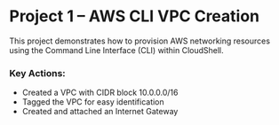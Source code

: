 # Project 1 – AWS CLI VPC Creation

This project demonstrates how to provision AWS networking resources using the Command Line Interface (CLI) within CloudShell.

### Key Actions:
- Created a VPC with CIDR block 10.0.0.0/16
- Tagged the VPC for easy identification
- Created and attached an Internet Gateway
